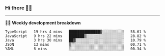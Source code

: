 ### Hi there 👋🏻

---

<!-- 📊 -->
🧑‍💻 **Weekly development breakdown**
<!--START_SECTION:waka-->
```text
TypeScript   19 hrs 4 mins   ██████████████▓░░░░░░░░░░   58.61 % 
JavaScript   9 hrs 22 mins   ███████▒░░░░░░░░░░░░░░░░░   28.82 % 
Java         3 hrs 30 mins   ██▓░░░░░░░░░░░░░░░░░░░░░░   10.79 % 
JSON         13 mins         ▒░░░░░░░░░░░░░░░░░░░░░░░░   00.71 % 
YAML         6 mins          ░░░░░░░░░░░░░░░░░░░░░░░░░   00.34 % 
```
<!--END_SECTION:waka-->
